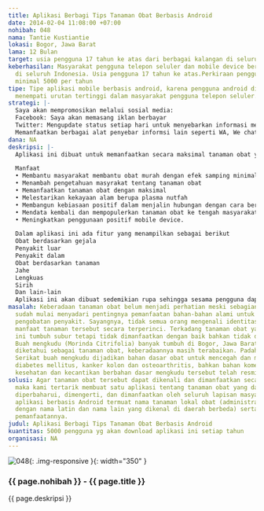 ```yaml
---
title: Aplikasi Berbagi Tips Tanaman Obat Berbasis Android
date: 2014-02-04 11:08:00 +07:00
nohibah: 048
nama: Tantie Kustiantie
lokasi: Bogor, Jawa Barat
lama: 12 Bulan
target: usia pengguna 17 tahun ke atas dari berbagai kalangan di seluruh Indonesia
keberhasilan: Masyarakat pengguna telepon seluler dan mobile device berbasis Android
  di seluruh Indonesia. Usia pengguna 17 tahun ke atas.Perkiraan pengguna sejumlah
  minimal 5000 per tahun
tipe: Tipe aplikasi mobile berbasis android, karena pengguna android di Indonesia
  menempati urutan tertinggi dalam masyarakat pengguna telepon seluler.
strategi: |-
  Saya akan mempromosikan melalui sosial media:
  Facebook: Saya akan memasang iklan berbayar
  Twitter: Mengupdate status setiap hari untuk menyebarkan informasi mengenai aplikasi ini
  Memanfaatkan berbagai alat penyebar informsi lain seperti WA, We chat, Line, dsb
dana: NA
deskripsi: |-
  Aplikasi ini dibuat untuk memanfaatkan secara maksimal tanaman obat yang tersedia di Indonesia sehingga dapat membantu masyarakat mendapatkan obat yang murah, tepat, dengan efek sampingan minimal dan pada gilirannya dapat melestarikan kekayaan alam Indonesia.

  Manfaat
  • Membantu masyarakat membantu obat murah dengan efek samping minimal
  • Menambah pengetahuan masyrakat tentang tanaman obat
  • Memanfaatkan tanaman obat dengan maksimal
  • Melestarikan kekayaan alam berupa plasma nutfah
  • Membangun kebiasaan positif dalam menjalin hubungan dengan cara bertukar informasi positif dalam hal tanaman di seluruh pelosok Indonesia melalui media mobile device.
  • Mendata kembali dan mempopulerkan tanaman obat ke tengah masyarakat luas dengan cara relatif cepat
  • Meningkatkan penggunaan positif mobile device.

  Dalam aplikasi ini ada fitur yang menampilkan sebagai berikut
  Obat berdasarkan gejala
  Penyakit luar
  Penyakit dalam
  Obat berdasarkan tanaman
  Jahe
  Lengkuas
  Sirih
  Dan lain-lain
  Aplikasi ini akan dibuat sedemikian rupa sehingga sesama pengguna dapat saling berkomunikasi dan mengupdate tanaman obat di daerahnya masing-masing.
masalah: Keberadaan tanaman obat belum menjadi perhatian meski sebagian masyarakat
  sudah mulai menyadari pentingnya pemanfaatan bahan-bahan alami untuk kesehatan dan
  pengobatan penyakit. Sayangnya, tidak semua orang mengenali identitas, sifat, dan
  manfaat tanaman tersebut secara terperinci. Terkadang tanaman obat yang banyak gunanya
  ini tumbuh subur tetapi tidak dimanfaatkan dengan baik bahkan tidak dikenali. Misalnya,
  Buah mengkudu (Morinda Citrifolia) banyak tumbuh di Bogor, Jawa Barat meskipun sudah
  diketahui sebagai tanaman obat, keberadaannya masih terabaikan. Padahal, di Amerika
  Serikat buah mengkudu dijadikan bahan dasar obat untuk mencegah dan mengatasi candidiasis,
  diabetes mellitus, kanker kolon dan osteoarthritis, bahkan bahan komestik. Produk
  kesehatan dan kecantikan berbahan dasar mengkudu tersebut telah resmi dipatenkan.
solusi: Agar tanaman obat tersebut dapat dikenali dan dimanfaatkan secara maksimal
  maka kami tertarik membuat satu aplikasi tentang tanaman obat yang dapat diakses,
  diperbaharui, dimengerti, dan dimanfaatkan oleh seluruh lapisan masyarakat. Dalam
  aplikasi berbasis Android termuat nama tanaman lokal obat (administrator dapat menambahkan
  dengan nama latin dan nama lain yang dikenal di daerah berbeda) serta racikan dan
  pemanfaatannya.
judul: Aplikasi Berbagi Tips Tanaman Obat Berbasis Android
kuantitas: 5000 pengguna yg akan download aplikasi ini setiap tahun
organisasi: NA
---
```


![048](/static/img/hibahcms/048.png){: .img-responsive }{: width="350" }

### {{ page.nohibah }} - {{ page.title }}

{{ page.deskripsi }}
